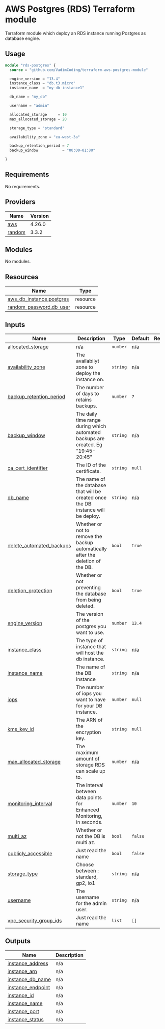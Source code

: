 # AWS Postgres (RDS) Terraform module
Terraform module which deploy an RDS instance running Postgres as database engine.

## Usage
```tf
module "rds-postgres" {
  source = "github.com/VadimCoding/terraform-aws-postgres-module"

  engine_version = "13.4"
  instance_class = "db.t3.micro"
  instance_name  = "my-db-instance1"

  db_name = "my_db"

  username = "admin"

  allocated_storage     = 10
  max_allocated_storage = 20

  storage_type = "standard"

  availability_zone = "eu-west-3a"

  backup_retention_period = 7
  backup_window           = "00:00-01:00"

}
```
<!-- BEGIN_TF_DOCS -->
## Requirements

No requirements.

## Providers

| Name | Version |
|------|---------|
| <a name="provider_aws"></a> [aws](#provider\_aws) | 4.26.0 |
| <a name="provider_random"></a> [random](#provider\_random) | 3.3.2 |

## Modules

No modules.

## Resources

| Name | Type |
|------|------|
| [aws_db_instance.postgres](https://registry.terraform.io/providers/hashicorp/aws/latest/docs/resources/db_instance) | resource |
| [random_password.db_user](https://registry.terraform.io/providers/hashicorp/random/latest/docs/resources/password) | resource |

## Inputs

| Name | Description | Type | Default | Required |
|------|-------------|------|---------|:--------:|
| <a name="input_allocated_storage"></a> [allocated\_storage](#input\_allocated\_storage) | n/a | `number` | n/a | yes |
| <a name="input_availability_zone"></a> [availability\_zone](#input\_availability\_zone) | The availabilyt zone to deploy the instance on. | `string` | n/a | yes |
| <a name="input_backup_retention_period"></a> [backup\_retention\_period](#input\_backup\_retention\_period) | The number of days to retains backups. | `number` | `7` | no |
| <a name="input_backup_window"></a> [backup\_window](#input\_backup\_window) | The daily time range during which automated backups are created. Eg "19:45-20:45" | `string` | n/a | yes |
| <a name="input_ca_cert_identifier"></a> [ca\_cert\_identifier](#input\_ca\_cert\_identifier) | The ID of the certificate. | `string` | `null` | no |
| <a name="input_db_name"></a> [db\_name](#input\_db\_name) | The name of the database that will be created once the DB instance will be deploy. | `string` | n/a | yes |
| <a name="input_delete_automated_backups"></a> [delete\_automated\_backups](#input\_delete\_automated\_backups) | Whether or not to remove the backup automatically after the deletion of the DB. | `bool` | `true` | no |
| <a name="input_deletion_protection"></a> [deletion\_protection](#input\_deletion\_protection) | Whether or not preventing the database from being deleted. | `bool` | `true` | no |
| <a name="input_engine_version"></a> [engine\_version](#input\_engine\_version) | The version of the postgres you want to use. | `number` | `13.4` | no |
| <a name="input_instance_class"></a> [instance\_class](#input\_instance\_class) | The type of instance that will host the db instance. | `string` | n/a | yes |
| <a name="input_instance_name"></a> [instance\_name](#input\_instance\_name) | The name of the DB instance | `string` | n/a | yes |
| <a name="input_iops"></a> [iops](#input\_iops) | The number of iops you want to have for your DB instance. | `number` | `null` | no |
| <a name="input_kms_key_id"></a> [kms\_key\_id](#input\_kms\_key\_id) | The ARN of the encryption key. | `string` | `null` | no |
| <a name="input_max_allocated_storage"></a> [max\_allocated\_storage](#input\_max\_allocated\_storage) | The maximum amount of storage RDS can scale up to. | `number` | n/a | yes |
| <a name="input_monitoring_interval"></a> [monitoring\_interval](#input\_monitoring\_interval) | The interval between data points for Enhanced Monitoring, in seconds. | `number` | `10` | no |
| <a name="input_multi_az"></a> [multi\_az](#input\_multi\_az) | Whether or not the DB is multi az. | `bool` | `false` | no |
| <a name="input_publicly_accessible"></a> [publicly\_accessible](#input\_publicly\_accessible) | Just read the name | `bool` | `false` | no |
| <a name="input_storage_type"></a> [storage\_type](#input\_storage\_type) | Choose between : standard, gp2, io1 | `string` | n/a | yes |
| <a name="input_username"></a> [username](#input\_username) | The username for the admin user. | `string` | n/a | yes |
| <a name="input_vpc_security_group_ids"></a> [vpc\_security\_group\_ids](#input\_vpc\_security\_group\_ids) | Just read the name | `list` | `[]` | no |

## Outputs

| Name | Description |
|------|-------------|
| <a name="output_instance_address"></a> [instance\_address](#output\_instance\_address) | n/a |
| <a name="output_instance_arn"></a> [instance\_arn](#output\_instance\_arn) | n/a |
| <a name="output_instance_db_name"></a> [instance\_db\_name](#output\_instance\_db\_name) | n/a |
| <a name="output_instance_endpoint"></a> [instance\_endpoint](#output\_instance\_endpoint) | n/a |
| <a name="output_instance_id"></a> [instance\_id](#output\_instance\_id) | n/a |
| <a name="output_instance_name"></a> [instance\_name](#output\_instance\_name) | n/a |
| <a name="output_instance_port"></a> [instance\_port](#output\_instance\_port) | n/a |
| <a name="output_instance_status"></a> [instance\_status](#output\_instance\_status) | n/a |
<!-- END_TF_DOCS -->
